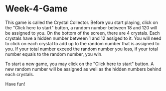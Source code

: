 # Week-4-Game

This game is called the Crystal Collector. Before you start playing, click on the "Click here to start" button, a random number between 18 and 120  will be assigned to you. On the bottom of the screen, there are 4 crystals. Each crystals have a hidden number between 1 and 12 assiged to it. You will need to click on each crystal to add up to the random number that is assigned to you. If your total number exceed the random number you loss, if your total number equals to the random number, you win.

To start a new game, you may click on the "Click here to start" button. A new random number will be assigned as well as the hidden numbers behind each crystals.

Have fun!


